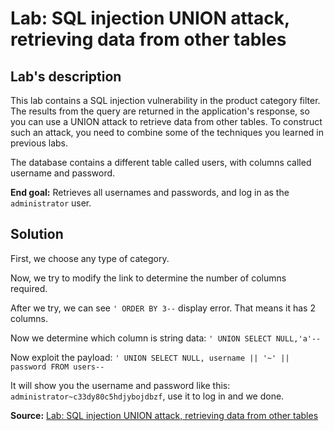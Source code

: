 # Lab: SQL injection UNION attack, retrieving data from other tables

## Lab's description

This lab contains a SQL injection vulnerability in the product category filter. The results from the query are returned in the application's response, so you can use a UNION attack to retrieve data from other tables. To construct such an attack, you need to combine some of the techniques you learned in previous labs.

The database contains a different table called users, with columns called username and password.

**End goal:** Retrieves all usernames and passwords, and log in as the `administrator` user.

## Solution

First, we choose any type of category.

Now, we try to modify the link to determine the number of columns required.

After we try, we can see `' ORDER BY 3--` display error. That means it has 2 columns.

Now we determine which column is string data: `' UNION SELECT NULL,'a'--`

Now exploit the payload: `' UNION SELECT NULL, username || '~' || password FROM users--`

It will show you the username and password like this: `administrator~c33dy80c5hdjybojdbzf`, use it to log in and we done.

**Source:** [Lab: SQL injection UNION attack, retrieving data from other tables](https://portswigger.net/web-security/learning-paths/sql-injection/sql-injection-using-a-sql-injection-union-attack-to-retrieve-interesting-data/sql-injection/union-attacks/lab-retrieve-data-from-other-tables)
